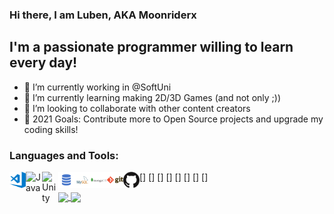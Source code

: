 ### Hi there, I am Luben, AKA Moonriderx

## I'm a passionate programmer willing to learn every day!

- 🔭 I’m currently working in @SoftUni
- 🌱 I’m currently learning making 2D/3D Games (and not only ;))
- 👯 I’m looking to collaborate with other content creators
- 🥅 2021 Goals: Contribute more to Open Source projects and upgrade my coding skills!


### Languages and Tools:

[<img align="left" alt="Visual Studio Code" width="26px" src="https://raw.githubusercontent.com/github/explore/80688e429a7d4ef2fca1e82350fe8e3517d3494d/topics/visual-studio-code/visual-studio-code.png" />]
[<img align="left" alt="Java" width="26px" src="![02553ab35a4a3541b9fb3bc8f1fad1bc](https://user-images.githubusercontent.com/65513534/129450570-b08f840d-06dc-4372-b5ab-f0f41b403b6c.jpg)" />]
[<img align="left" alt="Unity" width="26px" src="![png-clipart-unity-logo-illustration-unity-game-engine-logo-video-game-corelle-brands-angle-text-thumbnail](https://user-images.githubusercontent.com/65513534/129450579-f27cae9a-11ae-401f-b5f8-e290e7153560.png)" />]
[<img align="left" alt="SQL" width="26px" src="https://raw.githubusercontent.com/github/explore/80688e429a7d4ef2fca1e82350fe8e3517d3494d/topics/sql/sql.png" />]
[<img align="left" alt="MySQL" width="26px" src="https://raw.githubusercontent.com/github/explore/80688e429a7d4ef2fca1e82350fe8e3517d3494d/topics/mysql/mysql.png" />]
[<img align="left" alt="MongoDB" width="26px" src="https://raw.githubusercontent.com/github/explore/80688e429a7d4ef2fca1e82350fe8e3517d3494d/topics/mongodb/mongodb.png" />]
[<img align="left" alt="Git" width="26px" src="https://raw.githubusercontent.com/github/explore/80688e429a7d4ef2fca1e82350fe8e3517d3494d/topics/git/git.png" />]
[<img align="left" alt="GitHub" width="26px" src="https://raw.githubusercontent.com/github/explore/78df643247d429f6cc873026c0622819ad797942/topics/github/github.png" />]

<a href="#">
  <img align="center" src="https://github-readme-stats.vercel.app/api?username=Moonriderx&hide=stars,issues&show_icons=true&bg_color=DEG,E66445,914E95&title_color=ffffff&icon_color=ffffff&text_color=ffffff&hide_border=true&count_private=true&cache_seconds=1800" />
</a>
<a href="#">
  <img align="center" src="https://github-readme-stats.vercel.app/api/top-langs/?username=Moonriderx&layout=compact&bg_color=DEG,65EFAA,0250C5&title_color=ffffff&icon_color=ffffff&text_color=ffffff&hide_border=true" />
</a>


[youtube]: https://youtube.com/channel/UCeK0PaY9XMLbru-dHuyrBew
[linkedin]: https://linkedin.com/in/luben-lubenov/
